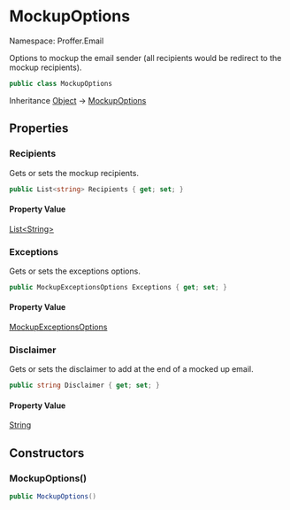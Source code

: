 # MockupOptions

Namespace: Proffer.Email

Options to mockup the email sender (all recipients would be redirect to the mockup recipients).

```csharp
public class MockupOptions
```

Inheritance [Object](https://docs.microsoft.com/en-us/dotnet/api/system.object) → [MockupOptions](./proffer.email.mockupoptions.md)

## Properties

### **Recipients**

Gets or sets the mockup recipients.

```csharp
public List<string> Recipients { get; set; }
```

#### Property Value

[List&lt;String&gt;](https://docs.microsoft.com/en-us/dotnet/api/system.collections.generic.list-1)<br>

### **Exceptions**

Gets or sets the exceptions options.

```csharp
public MockupExceptionsOptions Exceptions { get; set; }
```

#### Property Value

[MockupExceptionsOptions](./proffer.email.mockupexceptionsoptions.md)<br>

### **Disclaimer**

Gets or sets the disclaimer to add at the end of a mocked up email.

```csharp
public string Disclaimer { get; set; }
```

#### Property Value

[String](https://docs.microsoft.com/en-us/dotnet/api/system.string)<br>

## Constructors

### **MockupOptions()**



```csharp
public MockupOptions()
```
